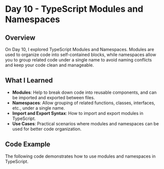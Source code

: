 # Day 10 - TypeScript Modules and Namespaces

## Overview
On Day 10, I explored TypeScript Modules and Namespaces. Modules are used to organize code into self-contained blocks, while namespaces allow you to group related code under a single name to avoid naming conflicts and keep your code clean and manageable.

## What I Learned
- **Modules**: Help to break down code into reusable components, and can be imported and exported between files.
- **Namespaces**: Allow grouping of related functions, classes, interfaces, etc., under a single name.
- **Import and Export Syntax**: How to import and export modules in TypeScript.
- **Use Cases**: Practical scenarios where modules and namespaces can be used for better code organization.

## Code Example
The following code demonstrates how to use modules and namespaces in TypeScript.
